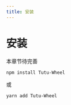 ```yaml
---
title: 安装
---
```


# 安装

本章节待完善

```bash
npm install Tutu-Wheel
```

或

```bash
yarn add Tutu-Wheel
```
